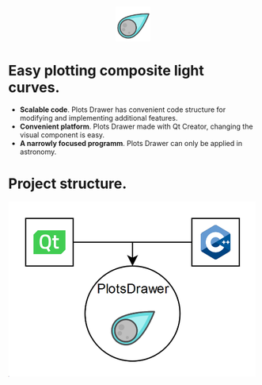 <center>
<img src="Resources/PlotsDrawerIcon00.png" width="70">
</center>

# Easy plotting composite light curves.

* **Scalable code**. Plots Drawer has convenient code structure for modifying and implementing additional features.
* **Convenient platform**. Plots Drawer made with Qt Creator, changing the visual component is easy.
* **A narrowly focused programm**. Plots Drawer can only be applied in astronomy.

# Project structure.
<img src="Resources/ProjectStructure000.png" width="500">
